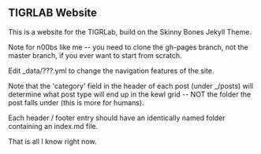 TIGRLAB Website
---------------

This is a website for the TIGRLab, build on the Skinny Bones Jekyll Theme.

Note for n00bs like me -- you need to clone the gh-pages branch, not the master branch, if you ever want to start from scratch.

Edit \_data/???.yml to change the navigation features of the site.

Note that the 'category' field in the header of each post (under \_/posts) will determine what post type will end up in the kewl grid -- NOT the folder the post falls under (this is more for humans).

Each header / footer entry should have an identically named folder containing an index.md file.

That is all I know right now.

